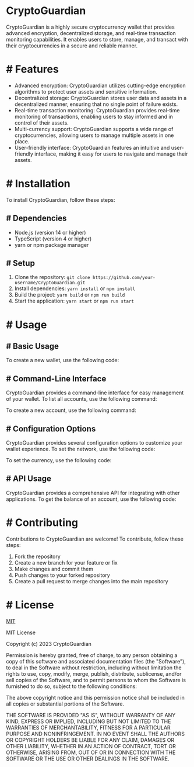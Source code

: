 <!-- CryptoGuardian_20250720105915_5814 -->

# CryptoGuardian

CryptoGuardian is a highly secure cryptocurrency wallet that provides advanced encryption, decentralized storage, and real-time transaction monitoring capabilities. It enables users to store, manage, and transact with their cryptocurrencies in a secure and reliable manner.

# # Features

* Advanced encryption: CryptoGuardian utilizes cutting-edge encryption algorithms to protect user assets and sensitive information.
* Decentralized storage: CryptoGuardian stores user data and assets in a decentralized manner, ensuring that no single point of failure exists.
* Real-time transaction monitoring: CryptoGuardian provides real-time monitoring of transactions, enabling users to stay informed and in control of their assets.
* Multi-currency support: CryptoGuardian supports a wide range of cryptocurrencies, allowing users to manage multiple assets in one place.
* User-friendly interface: CryptoGuardian features an intuitive and user-friendly interface, making it easy for users to navigate and manage their assets.

# # Installation

To install CryptoGuardian, follow these steps:

## # Dependencies

* Node.js (version 14 or higher)
* TypeScript (version 4 or higher)
* yarn or npm package manager

## # Setup

1. Clone the repository: `git clone https://github.com/your-username/CryptoGuardian.git`
2. Install dependencies: `yarn install` or `npm install`
3. Build the project: `yarn build` or `npm run build`
4. Start the application: `yarn start` or `npm run start`

# # Usage

## # Basic Usage

To create a new wallet, use the following code:

## # Command-Line Interface

CryptoGuardian provides a command-line interface for easy management of your wallet. To list all accounts, use the following command:

To create a new account, use the following command:

## # Configuration Options

CryptoGuardian provides several configuration options to customize your wallet experience. To set the network, use the following code:

To set the currency, use the following code:

## # API Usage

CryptoGuardian provides a comprehensive API for integrating with other applications. To get the balance of an account, use the following code:

# # Contributing

Contributions to CryptoGuardian are welcome! To contribute, follow these steps:

1. Fork the repository
2. Create a new branch for your feature or fix
3. Make changes and commit them
4. Push changes to your forked repository
5. Create a pull request to merge changes into the main repository

# # License

[MIT](https://github.com/ewhu/CryptoGuardian/blob/main/LICENSE)

MIT License

Copyright (c) 2023 CryptoGuardian

Permission is hereby granted, free of charge, to any person obtaining a copy
of this software and associated documentation files (the "Software"), to deal
in the Software without restriction, including without limitation the rights
to use, copy, modify, merge, publish, distribute, sublicense, and/or sell
copies of the Software, and to permit persons to whom the Software is
furnished to do so, subject to the following conditions:

The above copyright notice and this permission notice shall be included in all
copies or substantial portions of the Software.

THE SOFTWARE IS PROVIDED "AS IS", WITHOUT WARRANTY OF ANY KIND, EXPRESS OR
IMPLIED, INCLUDING BUT NOT LIMITED TO THE WARRANTIES OF MERCHANTABILITY,
FITNESS FOR A PARTICULAR PURPOSE AND NONINFRINGEMENT. IN NO EVENT SHALL THE
AUTHORS OR COPYRIGHT HOLDERS BE LIABLE FOR ANY CLAIM, DAMAGES OR OTHER
LIABILITY, WHETHER IN AN ACTION OF CONTRACT, TORT OR OTHERWISE, ARISING FROM,
OUT OF OR IN CONNECTION WITH THE SOFTWARE OR THE USE OR OTHER DEALINGS IN THE
SOFTWARE.